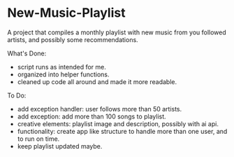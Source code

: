 # New-Music-Playlist
A project that compiles a monthly playlist with new music from you followed artists, and possibly some recommendations.

What's Done:
- script runs as intended for me.
- organized into helper functions.
- cleaned up code all around and made it more readable.

To Do:
- add exception handler: user follows more than 50 artists.
- add exception: add more than 100 songs to playlist.
- creative elements: playlist image and description, possibly with ai api.
- functionality: create app like structure to handle more than one user, and to run on time.
- keep playlist updated maybe.
